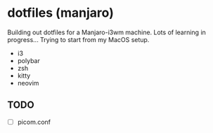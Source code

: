 # dotfiles (manjaro)

Building out dotfiles for a Manjaro-i3wm machine. Lots of learning in progress... Trying to start from my MacOS setup.

* i3
* polybar
* zsh
* kitty
* neovim

## TODO

* [ ] picom.conf
